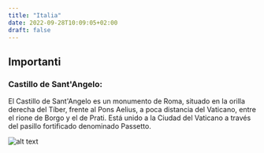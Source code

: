 ```yaml
---
title: "Italia"
date: 2022-09-28T10:09:05+02:00
draft: false
---
```


## Importanti

### Castillo de Sant'Angelo:
El Castillo de Sant'Angelo es un monumento de Roma, situado en la orilla derecha del Tíber, frente al Pons Aelius, a poca distancia del Vaticano, entre el rione de Borgo y el de Prati. Está unido a la Ciudad del Vaticano a través del pasillo fortificado denominado Passetto.


![alt text](https://blog-italia.com/wp-content/uploads/2017/02/castel_san_angelo_roma.jpg)